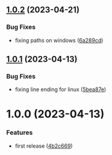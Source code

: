 ## [1.0.2](https://github.com/James-Frowen/EmbedCodeInMarkdown/compare/v1.0.1...v1.0.2) (2023-04-21)


### Bug Fixes

* fixing paths on windows ([6a289cd](https://github.com/James-Frowen/EmbedCodeInMarkdown/commit/6a289cdbbd6d45a913952384c7fa1b8c3d97b6e7))

## [1.0.1](https://github.com/James-Frowen/EmbedCodeInMarkdown/compare/v1.0.0...v1.0.1) (2023-04-13)


### Bug Fixes

* fixing line ending for linux ([5bea87e](https://github.com/James-Frowen/EmbedCodeInMarkdown/commit/5bea87eddf6c71ebded982da9466d4c0bcae040c))

# 1.0.0 (2023-04-13)


### Features

* first release ([4b2c669](https://github.com/James-Frowen/EmbedCodeInMarkdown/commit/4b2c66902a6d20c75ead3dc4a362cf364c0f8bd3))

